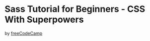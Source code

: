 # Sass Tutorial for Beginners - CSS With Superpowers

by [freeCodeCamp](https://youtu.be/_a5j7KoflTs)
